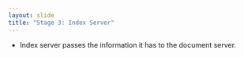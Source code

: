 ```yaml
---
layout: slide
title: "Stage 3: Index Server"
---
```

- Index server passes the information it has to the document server.

